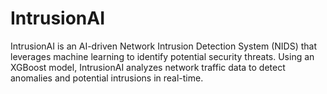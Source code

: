 # IntrusionAI
IntrusionAI is an AI-driven Network Intrusion Detection System (NIDS) that leverages machine learning to identify potential security threats. Using an XGBoost model, IntrusionAI analyzes network traffic data to detect anomalies and potential intrusions in real-time.

